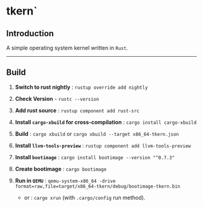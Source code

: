 # tkern`

## Introduction

A simple operating system kernel written in `Rust`.

---

## Build

1. **Switch to rust nightly** : `rustup override add nightly`

2. **Check Version** - `rustc --version`

3. **Add rust source** : `rustup component add rust-src`

4. **Install `cargo-xbuild` for cross-compilation** : `cargo install cargo-xbuild`

5. **Build** : `cargo xbuild` or `cargo xbuild --target x86_64-tkern.json`

6. **Install `llvm-tools-preview`** : `rustup component add llvm-tools-preview`

7. **Install `bootimage`** : `cargo install bootimage --version "^0.7.3"`

8. **Create bootimage** : `cargo bootimage`

9. **Run in `QEMU`** : `qemu-system-x86_64 -drive format=raw,file=target/x86_64-tkern/debug/bootimage-tkern.bin`

    * or : `cargo xrun` (with `.cargo/config` run method).
